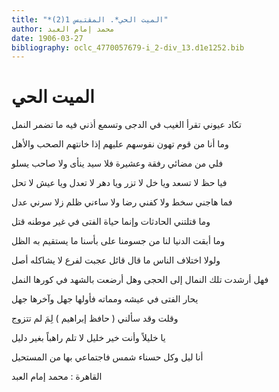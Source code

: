 ```yaml
---
title: "*الميت الحي*. المقتبس 1(2)"
author: محمد إمام العبد
date: 1906-03-27
bibliography: oclc_4770057679-i_2-div_13.d1e1252.bib
---
```




#  الميت الحي 


 تكاد عيوني تقرأ الغيب في الدجى   وتسمع أذني فيه ما تضمر النمل  

 وما أنا من قوم تهون نفوسهم   عليهم إذا خانتهم الصحب والأهل  

 فلي من مضائي رفقة وعشيرة   فلا سيد ينأى ولا صاحب يسلو  

 فيا حظ لا تسعد ويا خل لا تزر   ويا دهر لا تعدل ويا عيش لا تحل  

 فما هاجني سخط ولا كفني رضا   ولا ساءني ظلم زلا سرني عدل  

 وما قتلتني الحادثات وإنما   حياة الفتى في غير موطنه قتل  

 وما أبقت الدنيا لنا من جسومنا   على بأسنا ما يستقيم به الظل  

 ولولا اختلاف الناس ما قال قائل   عجبت لفرع لا يشاكله أصل  

 فهل أرشدت تلك النمال إلى الحجى   وهل أرضعت بالشهد في كورها النمل  

 يحار الفتى في عيشه ومماته   فأولها جهل وآخرها جهل  

 وقلت وقد سألني (  حافظ  إبراهيم  ) لِمَ لم تتزوج 

 يا خليلاً وأنت خير خليل   لا تلم راهباً بغير دليل  

 أنا ليل وكل حسناء شمس   فاجتماعي بها من المستحيل  

 القاهرة  :  محمد  إمام العبد 
